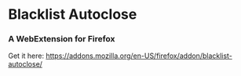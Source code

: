 # Blacklist Autoclose 
### A WebExtension for Firefox

Get it here: https://addons.mozilla.org/en-US/firefox/addon/blacklist-autoclose/